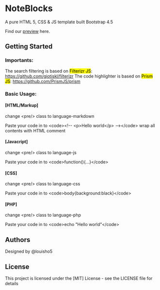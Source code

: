 # NoteBlocks

A pure HTML 5, CSS & JS template built Bootstrap 4.5

Find our [preview](https://htmlpreview.github.io/?https://github.com/louisho5/NoteBlocks-Template/blob/main/template/index.html) here.

## Getting Started

### Importants:
The search filtering is based on <mark>Filterizr JS</mark>: https://github.com/giotiskl/filterizr
The code highlighter is based on <mark>Prism JS</mark>: https://github.com/PrismJS/prism


### Basic Usage:

#### [HTML/Markup] 

change &lt;pre/> class to language-markdown

Paste your code in to &lt;code>&lt;!-- &lt;p>Hello world&lt;/p> --&gt;&lt;/code> wrap all contents with HTML comment

#### [Javacript] 

change &lt;pre/> class to language-js

Paste your code in to &lt;code>function(){...}&lt;/code>

#### [CSS] 

change &lt;pre/> class to language-css

Paste your code in to &lt;code>body{background:black}&lt;/code>

#### [PHP] 

change &lt;pre/> class to language-php

Paste your code in to &lt;code>echo "Hello world"&lt;/code>

## Authors

Designed by @louisho5

## License

This project is licensed under the [MIT] License - see the LICENSE file for details
